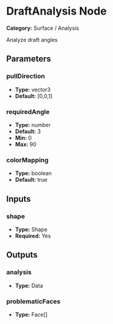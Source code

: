
# DraftAnalysis Node

**Category:** Surface / Analysis

Analyze draft angles

## Parameters


### pullDirection
- **Type:** vector3
- **Default:** [0,0,1]





### requiredAngle
- **Type:** number
- **Default:** 3
- **Min:** 0
- **Max:** 90



### colorMapping
- **Type:** boolean
- **Default:** true





## Inputs


### shape
- **Type:** Shape
- **Required:** Yes



## Outputs


### analysis
- **Type:** Data



### problematicFaces
- **Type:** Face[]




